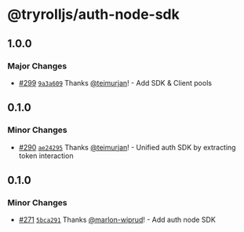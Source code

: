 # @tryrolljs/auth-node-sdk

## 1.0.0

### Major Changes

- [#299](https://github.com/TuringAdvisoryGroup/tryrolljs/pull/299) [`9a3a609`](https://github.com/TuringAdvisoryGroup/tryrolljs/commit/9a3a609df30290a5498f7ca9e135fe12bfb05583) Thanks [@teimurjan](https://github.com/teimurjan)! - Add SDK & Client pools

## 0.1.0

### Minor Changes

- [#290](https://github.com/TuringAdvisoryGroup/tryrolljs/pull/290) [`ae24295`](https://github.com/TuringAdvisoryGroup/tryrolljs/commit/ae24295170aad11a8090ef50b8fb24151ae2bc69) Thanks [@teimurjan](https://github.com/teimurjan)! - Unified auth SDK by extracting token interaction

## 0.1.0

### Minor Changes

- [#271](https://github.com/TuringAdvisoryGroup/tryrolljs/pull/271) [`5bca291`](https://github.com/TuringAdvisoryGroup/tryrolljs/commit/5bca29136ae3051a280a6baf3098e845e1d94efa) Thanks [@marlon-wiprud](https://github.com/marlon-wiprud)! - Add auth node SDK
